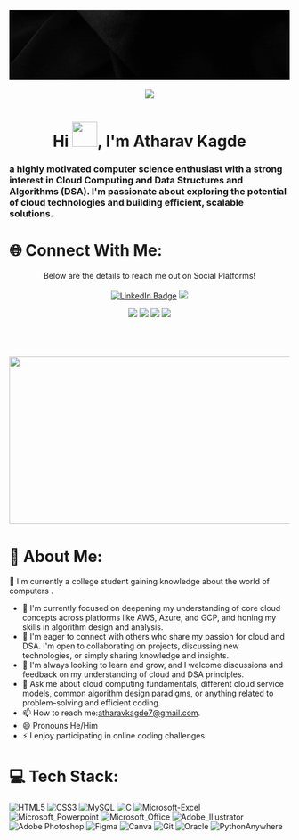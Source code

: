 ![logo](https://github.com/Atharavkag/Atharavkag/blob/main/atharav%20kagde-banner.gif)
<p align="center"><img src="https://user-images.githubusercontent.com/74038190/226190894-18e959ba-d458-4a94-ac44-790190f2a947.gif" width="250"/></p>
<p align="center">

<h1 align="center"> Hi  <img src="https://raw.githubusercontent.com/nixin72/nixin72/master/wave.gif" 
         height="45"
         width="45" />, I'm Atharav Kagde   </h1>
         
<p align="center">       
<h3> a highly motivated computer science enthusiast with a strong interest in Cloud Computing and Data Structures and Algorithms (DSA). I'm passionate about exploring the potential of cloud technologies and building efficient, scalable solutions.</h3>
</p>

# 🌐 Connect With Me:
<p align="center"
<h4>Below are the details to reach me out on Social Platforms!</h4>
<br>
<br>
<a href="https://www.linkedin.com/in/atharav-kagde-64750128b/"><img src="https://img.shields.io/badge/LinkedIn-blue?style=for-the-badge&logo=linkedin&logoColor=white" alt="LinkedIn Badge"></a>
<a href="https://x.com/AtharavKagde"><img src="https://img.shields.io/badge/Twitter-1DA1F2?style=for-the-badge&logo=twitter&logoColor=white"></a>
</p>
<p align="center"> 
 <a href="https://discord.com/channels/@me">  <img src="https://img.shields.io/badge/Discord-7289DA?style=for-the-badge&logo=discord&logoColor=white"></a>
 <a href="https://leetcode.com/u/Atharavkagde_/"><img src="https://img.shields.io/badge/-LeetCode-FFA116?style=for-the-badge&logo=LeetCode&logoColor=black"></a>
          <a href="https://www.geeksforgeeks.org/user/atharav55tt/"> <img src ="https://img.shields.io/badge/GeeksforGeeks-298D46?style=for-the-badge&logo=geeksforgeeks&logoColor=white"></a>
<a href= "https://gitlab.com/atharavkagde7"> <img src="https://img.shields.io/badge/GitLab-330F63?style=for-the-badge&logo=gitlab&logoColor=white"></a>
 </p>
         
<br> 
<br>

<h5 align="center">
<p align="center"><img src="https://media.giphy.com/media/dWesBcTLavkZuG35MI/giphy.gif" width="600" height="300"  /></p>
         
         
#  💫 About Me:
🔭 I'm currently a college student gaining knowledge about the world of computers .
- 🌱 I'm currently focused on deepening my understanding of core cloud concepts across platforms like AWS, Azure, and GCP, and honing my skills in algorithm design and analysis. 
- 👯 I'm eager to connect with others who share my passion for cloud and DSA. I'm open to collaborating on projects, discussing new technologies, or simply sharing knowledge and insights.
- 🤔 I'm always looking to learn and grow, and I welcome discussions and feedback on my understanding of cloud and DSA principles. 
- 💬 Ask me about cloud computing fundamentals, different cloud service models, common algorithm design paradigms, or anything related to problem-solving and efficient coding.
- 📫 How to reach me:atharavkagde7@gmail.com.
- 😄 Pronouns:He/Him
- ⚡ I enjoy participating in online coding challenges.

# 💻 Tech Stack:
![HTML5](https://img.shields.io/badge/html5-%23E34F26.svg?style=for-the-badge&logo=html5&logoColor=white)  ![CSS3](https://img.shields.io/badge/css3-%231572B6.svg?style=for-the-badge&logo=css3&logoColor=white)   ![MySQL](https://img.shields.io/badge/MySQL-00000F?style=for-the-badge&logo=mysql&logoColor=white)   ![C](https://img.shields.io/badge/c-%2300599C.svg?style=for-the-badge&logo=c&logoColor=white)   ![Microsoft-Excel](https://img.shields.io/badge/Microsoft_Excel-217346?style=for-the-badge&logo=microsoft-excel&logoColor=white) ![Microsoft_Powerpoint](https://img.shields.io/badge/Microsoft_PowerPoint-B7472A?style=for-the-badge&logo=microsoft-powerpoint&logoColor=white) ![Microsoft_Office](https://img.shields.io/badge/Microsoft_Office-D83B01?style=for-the-badge&logo=microsoft-office&logoColor=white)  ![Adobe_Illustrator](https://img.shields.io/badge/Adobe%20Illustrator-FF9A00?style=for-the-badge&logo=adobe%20illustrator&logoColor=white) ![Adobe Photoshop](https://img.shields.io/badge/adobephotoshop-%2331A8FF.svg?style=for-the-badge&logo=adobephotoshop&logoColor=white) ![Figma](https://img.shields.io/badge/Figma-F24E1E?style=for-the-badge&logo=figma&logoColor=white) ![Canva](https://img.shields.io/badge/Canva-%2300C4CC.svg?style=for-the-badge&logo=Canva&logoColor=white) ![Git](https://img.shields.io/badge/GIT-E44C30?style=for-the-badge&logo=git&logoColor=white)  ![Oracle](https://img.shields.io/badge/Oracle-F80000?style=for-the-badge&logo=oracle&logoColor=white) ![PythonAnywhere](https://img.shields.io/badge/pythonanywhere-%232F9FD7.svg?style=for-the-badge&logo=pythonanywhere&logoColor=151515)

